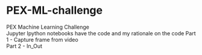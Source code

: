 # PEX-ML-challenge
PEX Machine Learning Challenge <br>
Jupyter Ipython notebooks have the code and my rationale on the code 
Part 1 - Capture frame from video <br>
Part 2 - In_Out
